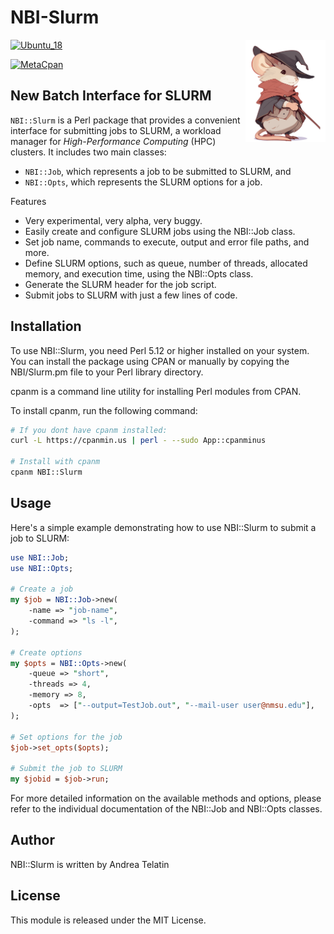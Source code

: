 # NBI-Slurm

<img align="right" src="docs/one-mouse.svg"  width="128">

[![Ubuntu_18](https://github.com/quadram-institute-bioscience/NBI-Slurm/actions/workflows/main.yml/badge.svg)](https://github.com/quadram-institute-bioscience/NBI-Slurm/actions/workflows/main.yml)

[![MetaCpan](https://img.shields.io/cpan/v/NBI-Slurm)](https://metacpan.org/dist/NBI-Slurm)


## New Batch Interface for SLURM

`NBI::Slurm` is a Perl package that provides a convenient interface for submitting jobs to SLURM, 
a workload manager for *High-Performance Computing* (HPC) clusters. 
It includes two main classes: 

 * `NBI::Job`, which represents a job to be submitted to SLURM, and 
 * `NBI::Opts`, which represents the SLURM options for a job.

Features

 * Very experimental, very alpha, very buggy.
 * Easily create and configure SLURM jobs using the NBI::Job class.
 * Set job name, commands to execute, output and error file paths, and more.
 * Define SLURM options, such as queue, number of threads, allocated memory, and execution time, using the NBI::Opts class.
 * Generate the SLURM header for the job script.
 * Submit jobs to SLURM with just a few lines of code.


## Installation

To use NBI::Slurm, you need Perl 5.12 or higher installed on your system. 
You can install the package using CPAN or manually by copying the NBI/Slurm.pm file to your Perl library directory.


cpanm is a command line utility for installing Perl modules from CPAN.

To install cpanm, run the following command:
```bash
# If you dont have cpanm installed:
curl -L https://cpanmin.us | perl - --sudo App::cpanminus

# Install with cpanm
cpanm NBI::Slurm
```


## Usage

Here's a simple example demonstrating how to use NBI::Slurm to submit a job to SLURM:

```perl
use NBI::Job;
use NBI::Opts;

# Create a job
my $job = NBI::Job->new(
    -name => "job-name",
    -command => "ls -l",
);

# Create options
my $opts = NBI::Opts->new(
    -queue => "short",
    -threads => 4,
    -memory => 8,
    -opts  => ["--output=TestJob.out", "--mail-user user@nmsu.edu"],
);

# Set options for the job
$job->set_opts($opts);

# Submit the job to SLURM
my $jobid = $job->run;
```

For more detailed information on the available methods and options, please refer to the individual documentation of the NBI::Job and NBI::Opts classes.

## Author

NBI::Slurm is written by Andrea Telatin

## License

This module is released under the MIT License.

